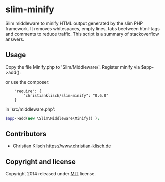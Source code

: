 slim-minify
===========

Slim middleware to minify HTML output generated by the slim PHP framework. It removes whitespaces, empty lines, tabs
beetween html-tags and comments to reduce traffic. This script is a summary of stackoverflow answers.

## Usage

Copy the file Minify.php to 'Slim/Middleware/'. Register minify via $app->add():


or use the composer:
```
    "require": {
        "christianklisch/slim-minify": "0.6.0"
    }
```

in 'src/middleware.php':
```php
$app->add(new \Slim\Middleware\Minify() );
```

## Contributors

* Christian Klisch https://www.christian-klisch.de


## Copyright and license

Copyright 2014 released under [MIT](LICENSE) license.
